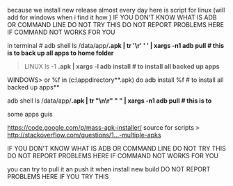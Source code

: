 because we install new release almost every day here is script for linux (will add for windows when i find it how )
IF YOU DON'T KNOW WHAT IS ADB OR COMMAND LINE DO NOT TRY THIS
DO NOT REPORT PROBLEMS HERE IF COMMAND NOT WORKS FOR YOU


in terminal #
adb shell ls /data/app/**.apk | tr '\r' ' ' | xargs -n1 adb pull # this is to back up all apps to home folder**

>LINUX
ls -1 **.apk | xargs -l adb install # to install all backed up apps**



WINDOWS>
or %f in (c:\appdirectory\**.apk) do adb install %f # to install all backed up apps**


adb shell ls /data/app/**.apk | tr "\n\r" " " | xargs -n1 adb pull # this is to**

some apps guis

https://code.google.com/p/mass-apk-installer/
source for scripts > http://stackoverflow.com/questions/1...-multiple-apks

IF YOU DON'T KNOW WHAT IS ADB OR COMMAND LINE DO NOT TRY THIS
DO NOT REPORT PROBLEMS HERE IF COMMAND NOT WORKS FOR YOU




you can try to pull it an push it when install new build
DO NOT REPORT PROBLEMS HERE IF YOU TRY THIS